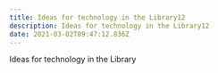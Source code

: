 ```yaml
---
title: Ideas for technology in the Library12
description: Ideas for technology in the Library12
date: 2021-03-02T09:47:12.836Z
---
```

Ideas for technology in the Library